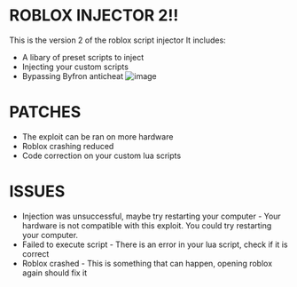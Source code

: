 # ROBLOX INJECTOR 2!!
This is the version 2 of the roblox script injector
It includes:
* A libary of preset scripts to inject
* Injecting your custom scripts
* Bypassing Byfron anticheat
  ![image](https://github.com/user-attachments/assets/44c07972-f16c-4e57-b651-a817c211af9f)

# PATCHES
* The exploit can be ran on more hardware
* Roblox crashing reduced
* Code correction on your custom lua scripts

# ISSUES
* Injection was unsuccessful, maybe try restarting your computer - Your hardware is not compatible with this exploit. You could try restarting your computer.
* Failed to execute script - There is an error in your lua script, check if it is correct
* Roblox crashed - This is something that can happen, opening roblox again should fix it
